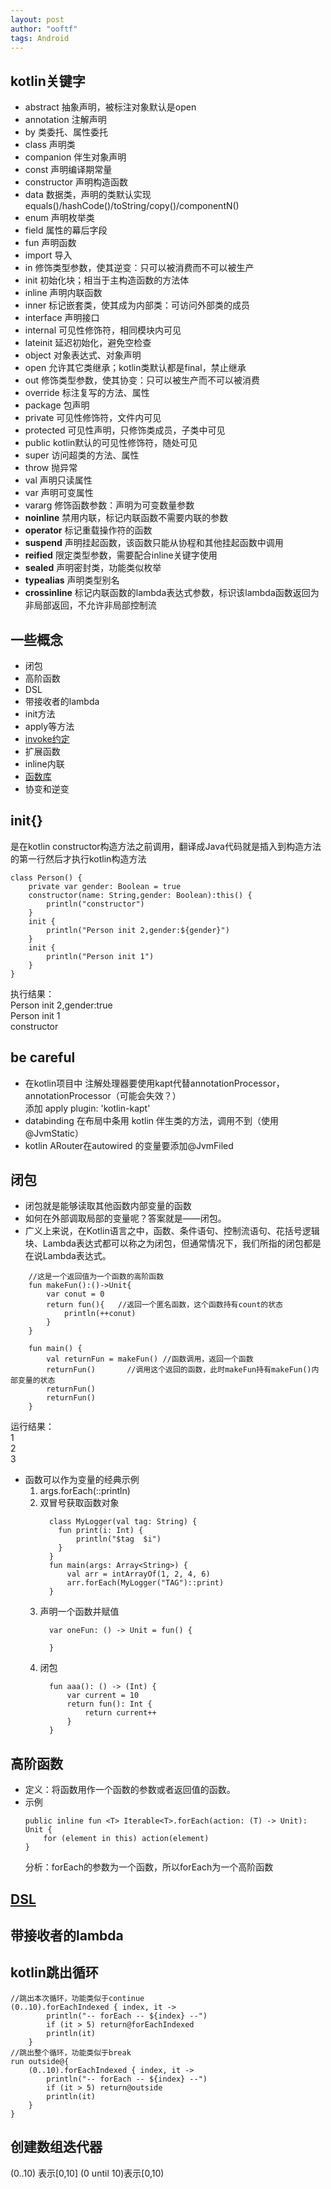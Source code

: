 ```yaml
---
layout: post
author: "ooftf"
tags: Android
---
```


## kotlin关键字
* abstract	抽象声明，被标注对象默认是open
* annotation	注解声明
* by	类委托、属性委托
* class	声明类
* companion	伴生对象声明
* const	声明编译期常量
* constructor	声明构造函数
* data	数据类，声明的类默认实现equals()/hashCode()/toString/copy()/componentN()
* enum	声明枚举类
* field	属性的幕后字段
* fun	声明函数
* import	导入
* in	修饰类型参数，使其逆变：只可以被消费而不可以被生产
* init	初始化块；相当于主构造函数的方法体
* inline	声明内联函数
* inner	标记嵌套类，使其成为内部类：可访问外部类的成员
* interface	声明接口
* internal	可见性修饰符，相同模块内可见
* lateinit	延迟初始化，避免空检查
* object	对象表达式、对象声明
* open	允许其它类继承；kotlin类默认都是final，禁止继承
* out	修饰类型参数，使其协变：只可以被生产而不可以被消费
* override	标注复写的方法、属性
* package	包声明
* private	可见性修饰符，文件内可见
* protected	可见性声明，只修饰类成员，子类中可见
* public	kotlin默认的可见性修饰符，随处可见
* super	访问超类的方法、属性
* throw	抛异常
* val	声明只读属性
* var	声明可变属性
* vararg	修饰函数参数：声明为可变数量参数
* **noinline**	禁用内联，标记内联函数不需要内联的参数
* **operator**	标记重载操作符的函数
* **suspend**	声明挂起函数，该函数只能从协程和其他挂起函数中调用
* **reified**	限定类型参数，需要配合inline关键字使用
* **sealed**	声明密封类，功能类似枚举
* **typealias**	声明类型别名
* **crossinline**	标记内联函数的lambda表达式参数，标识该lambda函数返回为非局部返回，不允许非局部控制流

## 一些概念
* 闭包
* 高阶函数
* DSL
* 带接收者的lambda
* init方法
* apply等方法
* [invoke约定](https://www.jianshu.com/p/e802954a0695)
* 扩展函数
* inline内联
* [函数库](https://github.com/JetBrains/kotlin/blob/master/libraries/stdlib/src/kotlin/util/Standard.kt)
* 协变和逆变

## init{}
是在kotlin constructor构造方法之前调用，翻译成Java代码就是插入到构造方法的第一行然后才执行kotlin构造方法
```
class Person() {
    private var gender: Boolean = true
    constructor(name: String,gender: Boolean):this() {
        println("constructor")
    }
    init {
        println("Person init 2,gender:${gender}")
    }
    init {
        println("Person init 1")
    }
}
```
执行结果：  
Person init 2,gender:true  
Person init 1  
constructor
##  be careful
* 在kotlin项目中 注解处理器要使用kapt代替annotationProcessor，annotationProcessor（可能会失效？）  
  添加 apply plugin: 'kotlin-kapt'
* databinding 在布局中条用 kotlin 伴生类的方法，调用不到（使用@JvmStatic）
* kotlin   ARouter在autowired 的变量要添加@JvmFiled

## 闭包
* 闭包就是能够读取其他函数内部变量的函数
* 如何在外部调取局部的变量呢？答案就是——闭包。
* 广义上来说，在Kotlin语言之中，函数、条件语句、控制流语句、花括号逻辑块、Lambda表达式都可以称之为闭包，但通常情况下，我们所指的闭包都是在说Lambda表达式。

```
    //这是一个返回值为一个函数的高阶函数
    fun makeFun():()->Unit{
        var conut = 0
        return fun(){   //返回一个匿名函数，这个函数持有count的状态
            println(++conut)
        }
    }

    fun main() {
        val returnFun = makeFun() //函数调用，返回一个函数
        returnFun()       //调用这个返回的函数，此时makeFun持有makeFun()内部变量的状态
        returnFun()
        returnFun()
    }
```
运行结果：  
1  
2  
3
* 函数可以作为变量的经典示例
  1. args.forEach(::println)
  2. 双冒号获取函数对象
     ```
       class MyLogger(val tag: String) {
         fun print(i: Int) {
             println("$tag  $i")
         }
       }
       fun main(args: Array<String>) {
           val arr = intArrayOf(1, 2, 4, 6)
           arr.forEach(MyLogger("TAG")::print)
       }
     ```
  3. 声明一个函数并赋值
     ```
       var oneFun: () -> Unit = fun() {
           
       }
     ```
  4. 闭包
     ```
       fun aaa(): () -> (Int) {
           var current = 10
           return fun(): Int {
               return current++
           }
       }
     ```

## 高阶函数
* 定义：将函数用作一个函数的参数或者返回值的函数。
* 示例
  ```
  public inline fun <T> Iterable<T>.forEach(action: (T) -> Unit): Unit {
      for (element in this) action(element)
  }
  ```
  分析：forEach的参数为一个函数，所以forEach为一个高阶函数



## [DSL](https://www.jianshu.com/p/e802954a0695)
## 带接收者的lambda
## kotlin跳出循环
```
//跳出本次循环，功能类似于continue
(0..10).forEachIndexed { index, it ->
        println("-- forEach -- ${index} --")
    	if (it > 5) return@forEachIndexed
    	println(it)
  	}
//跳出整个循环，功能类似于break
run outside@{
    (0..10).forEachIndexed { index, it ->
        println("-- forEach -- ${index} --")
        if (it > 5) return@outside
        println(it)
    }
}
```
## 创建数组迭代器
(0..10) 表示[0,10]
(0 until 10)表示[0,10)